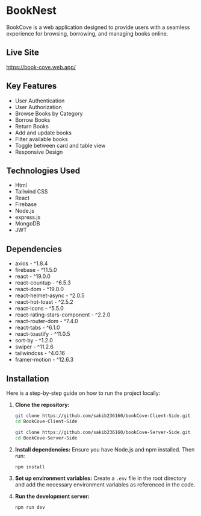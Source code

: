 # BookNest

BookCove is a web application designed to provide users with a seamless experience for browsing, borrowing, and managing books online.

## Live Site

https://book-cove.web.app/

## Key Features

- User Authentication
- User Authorization
- Browse Books by Category
- Borrow Books
- Return Books
- Add and update books
- Filter available books
- Toggle between card and table view
- Responsive Design

## Technologies Used

- Html
- Tailwind CSS
- React
- Firebase
- Node.js
- express.js
- MongoDB
- JWT

## Dependencies

- axios - ^1.8.4
- firebase - ^11.5.0
- react - ^19.0.0
- react-countup - ^6.5.3
- react-dom - ^19.0.0
- react-helmet-async - ^2.0.5
- react-hot-toast - ^2.5.2
- react-icons - ^5.5.0
- react-rating-stars-component - ^2.2.0
- react-router-dom - ^7.4.0
- react-tabs - ^6.1.0
- react-toastify - ^11.0.5
- sort-by - ^1.2.0
- swiper - ^11.2.6
- tailwindcss - ^4.0.16
- framer-motion - ^12.6.3

## Installation

Here is a step-by-step guide on how to run the project locally:

1. **Clone the repository:**
   ```bash
   git clone https://github.com/sakib236160/bookCove-Client-Side.git
   cd BookCove-Client-Side
   ```
   ```bash
   git clone https://github.com/sakib236160/bookCove-Server-Side.git
   cd BookCove-Server-Side
   ```

2. **Install dependencies:**
   Ensure you have Node.js and npm installed. Then run:
   ```bash
   npm install
   ```

3. **Set up environment variables:**
   Create a `.env` file in the root directory and add the necessary environment variables as referenced in the code.
4. **Run the development server:**
   ```bash
   npm run dev
   ```
